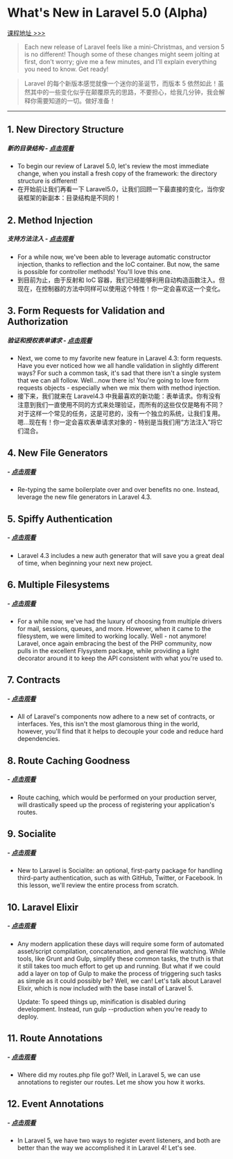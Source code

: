 # What's New in Laravel 5.0 (Alpha)

[课程地址 >>>](https://laracasts.com/series/whats-new-in-laravel-5)

> Each new release of Laravel feels like a mini-Christmas, and version 5 is no different! Though some of these changes might seem jolting at first, don't worry; give me a few minutes, and I'll explain everything you need to know. Get ready!

> Laravel 的每个新版本感觉就像一个迷你的圣诞节，而版本 5 依然如此！虽然其中的一些变化似乎在颠覆原先的思路，不要担心，给我几分钟，我会解释你需要知道的一切。做好准备！

---

## 1. New Directory Structure
##### 新的目录结构 - [点击观看](https://laracasts.com/series/whats-new-in-laravel-5/episodes/1)
- To begin our review of Laravel 5.0, let's review the most immediate change, when you install a fresh copy of the framework: the directory structure is different!
- 在开始前让我们再看一下 Laravel5.0，让我们回顾一下最直接的变化，当你安装框架的新副本：目录结构是不同的！

## 2. Method Injection
##### 支持方法注入 - [点击观看](https://laracasts.com/series/whats-new-in-laravel-5/episodes/2)
- For a while now, we've been able to leverage automatic constructor injection, thanks to reflection and the IoC container. But now, the same is possible for controller methods! You'll love this one.
- 到目前为止，由于反射和 IoC 容器，我们已经能够利用自动构造函数注入。但现在，在控制器的方法中同样可以使用这个特性！你一定会喜欢这一个变化。

## 3. Form Requests for Validation and Authorization
##### 验证和授权表单请求 - [点击观看](https://laracasts.com/series/whats-new-in-laravel-5/episodes/3)
- Next, we come to my favorite new feature in Laravel 4.3: form requests. Have you ever noticed how we all handle validation in slightly different ways? For such a common task, it's sad that there isn't a single system that we can all follow. Well...now there is! You're going to love form requests objects - especially when we mix them with method injection.
- 接下来，我们就来在 Laravel4.3 中我最喜欢的新功能：表单请求。你有没有注意到我们一直使用不同的方式来处理验证，而所有的这些仅仅是略有不同？对于这样一个常见的任务，这是可悲的，没有一个独立的系统，让我们复用。嗯...现在有！你一定会喜欢表单请求对象的 - 特别是当我们用“方法注入”将它们混合。

## 4. New File Generators
#####  - [点击观看](https://laracasts.com/series/whats-new-in-laravel-5/episodes/4)
- Re-typing the same boilerplate over and over benefits no one. Instead, leverage the new file generators in Laravel 4.3.

## 5. Spiffy Authentication
#####  - [点击观看](https://laracasts.com/series/whats-new-in-laravel-5/episodes/5)
- Laravel 4.3 includes a new auth generator that will save you a great deal of time, when beginning your next new project.

## 6. Multiple Filesystems
#####  - [点击观看](https://laracasts.com/series/whats-new-in-laravel-5/episodes/6)
- For a while now, we've had the luxury of choosing from multiple drivers for mail, sessions, queues, and more. However, when it came to the filesystem, we were limited to working locally. Well - not anymore! Laravel, once again embracing the best of the PHP community, now pulls in the excellent Flysystem package, while providing a light decorator around it to keep the API consistent with what you're used to.

## 7. Contracts
#####  - [点击观看](https://laracasts.com/series/whats-new-in-laravel-5/episodes/7)
- All of Laravel's components now adhere to a new set of contracts, or interfaces. Yes, this isn't the most glamorous thing in the world, however, you'll find that it helps to decouple your code and reduce hard dependencies.

## 8. Route Caching Goodness
#####  - [点击观看](https://laracasts.com/series/whats-new-in-laravel-5/episodes/8)
- Route caching, which would be performed on your production server, will drastically speed up the process of registering your application's routes.

## 9. Socialite
#####  - [点击观看](https://laracasts.com/series/whats-new-in-laravel-5/episodes/9)
- New to Laravel is Socialite: an optional, first-party package for handling third-party authentication, such as with GitHub, Twitter, or Facebook. In this lesson, we'll review the entire process from scratch.

## 10. Laravel Elixir
#####  - [点击观看](https://laracasts.com/series/whats-new-in-laravel-5/episodes/10)
- Any modern application these days will require some form of automated asset/script compilation, concatenation, and general file watching. While tools, like Grunt and Gulp, simplify these common tasks, the truth is that it still takes too much effort to get up and running. But what if we could add a layer on top of Gulp to make the process of triggering such tasks as simple as it could possibly be? Well, we can! Let's talk about Laravel Elixir, which is now included with the base install of Laravel 5.

    Update: To speed things up, minification is disabled during development. Instead, run gulp --production when you're ready to deploy.

## 11. Route Annotations
#####  - [点击观看](https://laracasts.com/series/whats-new-in-laravel-5/episodes/11)
- Where did my routes.php file go!? Well, in Laravel 5, we can use annotations to register our routes. Let me show you how it works.

## 12. Event Annotations
#####  - [点击观看](https://laracasts.com/series/whats-new-in-laravel-5/episodes/12)
- In Laravel 5, we have two ways to register event listeners, and both are better than the way we accomplished it in Laravel 4! Let's see.




